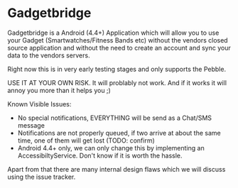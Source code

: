 Gadgetbridge
============

Gadgetbridge is a Android (4.4+) Application which will allow you to use your
Gadget (Smartwatches/Fitness Bands etc) without the vendors closed source
application and without the need to create an account and sync your data to the
vendors servers.

Right now this is in very early testing stages and only supports the Pebble.

USE IT AT YOUR OWN RISK. It will problably not work. And if it works it will
annoy you more than it helps you ;)

Known Visible Issues:

* No special notifications, EVERYTHING will be send as a Chat/SMS message
* Notifications are not properly queued, if two arrive at about the same time,
  one of them will get lost (TODO: confirm)
* Android 4.4+ only, we can only change this by implementing an
  AccessibiltyService. Don't know if it is worth the hassle.

Apart from that there are many internal design flaws which we will discuss using
the issue tracker.
